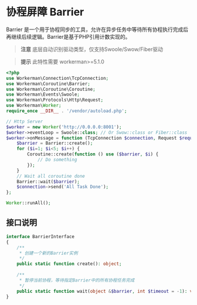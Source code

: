 # 协程屏障 Barrier

Barrier 是一个用于协程同步的工具，允许在异步任务中等待所有协程执行完成后再继续后续逻辑。Barrier是基于PHP引用计数实现的。

> **注意**
> 底层自动识别驱动类型，仅支持Swoole/Swow/Fiber驱动

> **提示**
> 此特性需要 workerman>=5.1.0


```php
<?php
use Workerman\Connection\TcpConnection;
use Workerman\Coroutine\Barrier;
use Workerman\Coroutine\Coroutine;
use Workerman\Events\Swoole;
use Workerman\Protocols\Http\Request;
use Workerman\Worker;
require_once __DIR__ . '/vendor/autoload.php';

// Http Server
$worker = new Worker('http://0.0.0.0:8001');
$worker->eventLoop = Swoole::class; // Or Swow::class or Fiber::class
$worker->onMessage = function (TcpConnection $connection, Request $request) {
    $barrier = Barrier::create();
    for ($i=1; $i<5; $i++) {
        Coroutine::create(function () use ($barrier, $i) {
            // Do something
        });
    }
    // Wait all coroutine done
    Barrier::wait($barrier);
    $connection->send('All Task Done');
};

Worker::runAll();
```

## 接口说明

```php
interface BarrierInterface
{
    /**
     * 创建一个新的Barrier实例
     */
    public static function create(): object;
    
    /**
     * 暂停当前协程，等待指定Barrier中的所有协程任务完成
     */
    public static function wait(object &$barrier, int $timeout = -1): void;
}
```